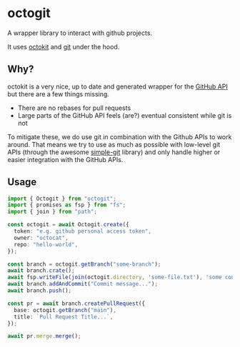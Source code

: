 # octogit

A wrapper library to interact with github projects.

It uses [octokit](https://github.com/octokit) and [git](https://git-scm.com/)
under the hood.

## Why?

octokit is a very nice, up to date and generated wrapper for the
[GitHub API](https://docs.github.com/en/rest) but there are a few things
missing.

- There are no rebases for pull requests
- Large parts of the GitHub API feels (are?) eventual consistent while git is not

To mitigate these, we do use git in combination with the Github APIs to
work around. That means we try to use as much as possible with low-level
git APIs (through the awesome [simple-git](https://github.com/steveukx/git-js)
library) and only handle higher or easier integration with the GitHub APIs.

## Usage

```ts
import { Octogit } from "octogit";
import { promises as fsp } from "fs";
import { join } from "path";

const octogit = await Octogit.create({
  token: "e.g. github personal access token",
  owner: "octocat",
  repo: "hello-world",
});

const branch = octogit.getBranch("some-branch");
await branch.crate();
await fsp.writeFile(join(octogit.directory, 'some-file.txt'), 'some content'));
await branch.addAndCommit("Commit message...");
await branch.push();

const pr = await branch.createPullRequest({
  base: octogit.getBranch("main"),
  title: `Pull Request Title...`,
});

await pr.merge.merge();
```
